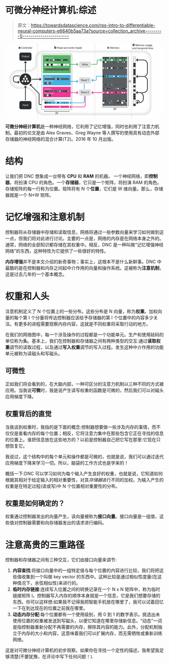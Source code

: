 # 可微分神经计算机:综述

> 原文：<https://towardsdatascience.com/rps-intro-to-differentiable-neural-computers-e6640b5aa73a?source=collection_archive---------5----------------------->

![](img/467233cf4d1eb57e0e920523a57b71bd.png)

**可微分神经计算机**是一种神经网络，它利用了记忆增强，同时也利用了注意力机制。最初的论文是由 Alex Graves、Greg Wayne 等人撰写的使用具有动态外部存储器的神经网络的混合计算(T2)。2016 年 10 月出版。

# 结构

让我们把 DNC 想象成一台带有 **CPU** 和 **RAM** 的机器。
一个神经网络，即**控制器**，将扮演 CPU 的角色。一个**存储器**，它只是一个矩阵，将扮演 RAM 的角色。
存储矩阵的每一行称为位置。矩阵将有 N 个**位置**，它们是 W 维向量。那么，存储器就是一个 N×W 矩阵。

# 记忆增强和注意机制

控制器将从存储器中存储和读取信息，网络将通过一些参数向量来学习如何做到这一点，但我们将对此进行讨论。主要的一点是，网络的内存是在网络本身之外的。
通常，网络的全部知识都存储在其权重中。相反，DNC 是一种叫做“记忆增强神经网络”的东西，这种特性为它提供了一些很好的特性。

**内存增强**并不是本文介绍的新奇事物；事实上，这根本不是什么新鲜事。DNC 中最酷的是在控制器和内存之间起中介作用的向量和操作系统。这被称为**注意机制**，这是过去几年的一个基本概念。

# 权重和人头

注意机制定义了 N 个位置上的一些分布。这些分布是 N 向量，称为**权重**。加权向量的每个第 I 个分量将传达控制器应该给予存储器的第 I 个位置中的内容多少关注。有更多的进程需要观察内存内容，这就是不同权重将采取行动的地方。

在我们的网络图中，每一个涉及操作的过程都是一个功能单元。生产和使用砝码的单位称为**头**。基本上，我们在控制器和存储器之间有两种类型的交互:通过**读取权重**调节的读取过程，以及通过**写入权重**调节的写入过程。发生这种中介作用的功能单元被称为读磁头和写磁头。

## 可微性

正如我们将会看到的，在大脑内部，一种可区分的注意力机制以三种不同的方式被应用。当我说**可微**时，我是说产生读写权重的函数是可微的，然后我们可以对磁头应用梯度下降。

## 权重背后的直觉

当我谈到权重时，我指的是下面的概念:控制器想要做一些涉及内存的事情，而不仅仅是查看内存的每个位置；相反，它将注意力集中在那些包含它正在寻找的信息的位置上。谁把信息放在这些地方的？以前是控制器自己把它写在那里:它现在只想恢复它。

我说过，这个结构中的每个单元和操作都是可微的，也就是说，我们可以通过迭代应用梯度下降来学习一切。所以，脑袋的工作方式也是学来的！

概括一下:DNC 可以学习如何为每个输入产生良好的权重，也就是说，它知道如何根据其相对于给定输入的相对重要性，对其*存储器*进行不同的加权。为输入产生的权重是在特定过程(读或写)中 N 个位置相对重要性的分布。

## 权重是如何确定的？

权重通过控制器发出的向量产生，该向量被称为**接口向量**。接口向量是一组值，这些值对控制器需要和向存储器发出的请求进行编码。

# 注意高贵的三重路径

控制器和存储器之间有三种交互，它们由接口向量来调节:

1.  **内容查找**:将接口向量中的一组特定值与每个位置的内容进行比较，我们将把这些值收集到一个叫做 key vector 的东西中。这种比较是通过相似性度量(在这种情况下，余弦相似性)来进行的。
2.  **临时内存链接**:连续写入位置之间的转换记录在一个 N x N 矩阵中，称为临时链接矩阵 l。控制器写入内存的顺序本身就是一个信息，它是我们想要存储的东西。你可以这样想:如果我不记得我把智能手机放在哪里了，我可以试着回忆一下在到达现在的位置之前我在哪里。
3.  **动态内存分配**:每个位置都有一个使用级别，用 0 到 1 的数字表示。挑选出未使用位置的权重被发送到写磁头，以便它知道在哪里存储新信息。“动态”一词是指控制器重新分配不再需要的内存，擦除其内容的能力。此外，分配机制独立于内存的大小和内容，这意味着我们可以扩展内存，而无需牺牲或重新训练网络。

这是对可微分神经计算机的初步观察。如果你在寻找一个定性的描述，我希望我足够清楚(不要犹豫，在评论中写下任何问题！).